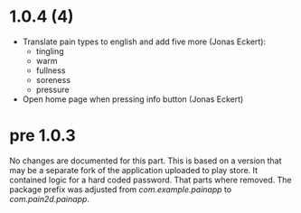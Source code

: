 # 1.0.4 (4)

- Translate pain types to english and add five more (Jonas Eckert):
  - tingling
  - warm
  - fullness
  - soreness
  - pressure
- Open home page when pressing info button (Jonas Eckert)


# pre 1.0.3

No changes are documented for this part.
This is based on a version that may be a separate fork of the application uploaded to play store.
It contained logic for a hard coded password. 
That parts where removed.
The package prefix was adjusted from *com.example.painapp* to *com.pain2d.painapp*.